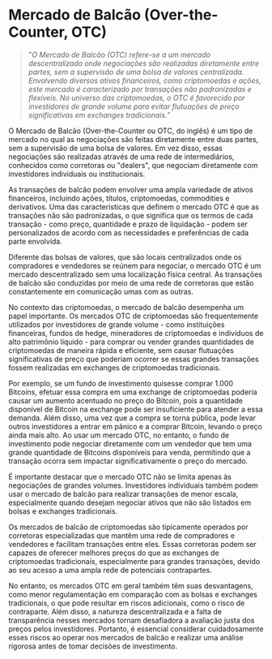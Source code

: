 # Mercado de Balcão (Over-the-Counter, OTC)

>"*O Mercado de Balcão (OTC) refere-se a um mercado descentralizado onde negociações são realizadas diretamente entre partes, sem a supervisão de uma bolsa de valores centralizada. Envolvendo diversos ativos financeiros, como criptomoedas e ações, este mercado é caracterizado por transações não padronizadas e flexíveis. No universo das criptomoedas, o OTC é favorecido por investidores de grande volume para evitar flutuações de preço significativas em exchanges tradicionais.*"

O Mercado de Balcão (Over-the-Counter ou OTC, do inglês) é um tipo de mercado no qual as negociações são feitas diretamente entre duas partes, sem a supervisão de uma bolsa de valores. Em vez disso, essas negociações são realizadas através de uma rede de intermediários, conhecidos como corretoras ou "dealers", que negociam diretamente com investidores individuais ou institucionais.

As transações de balcão podem envolver uma ampla variedade de ativos financeiros, incluindo ações, títulos, criptomoedas, commodities e derivativos. Uma das características que definem o mercado OTC é que as transações não são padronizadas, o que significa que os termos de cada transação - como preço, quantidade e prazo de liquidação - podem ser personalizados de acordo com as necessidades e preferências de cada parte envolvida.

Diferente das bolsas de valores, que são locais centralizados onde os compradores e vendedores se reúnem para negociar, o mercado OTC é um mercado descentralizado sem uma localização física central. As transações de balcão são conduzidas por meio de uma rede de corretoras que estão constantemente em comunicação umas com as outras.

No contexto das criptomoedas, o mercado de balcão desempenha um papel importante. Os mercados OTC de criptomoedas são frequentemente utilizados por investidores de grande volume - como instituições financeiras, fundos de hedge, mineradores de criptomoedas e indivíduos de alto patrimônio líquido - para comprar ou vender grandes quantidades de criptomoedas de maneira rápida e eficiente, sem causar flutuações significativas de preço que poderiam ocorrer se essas grandes transações fossem realizadas em exchanges de criptomoedas tradicionais.

Por exemplo, se um fundo de investimento quisesse comprar 1.000 Bitcoins, efetuar essa compra em uma exchange de criptomoedas poderia causar um aumento acentuado no preço do Bitcoin, pois a quantidade disponível de Bitcoin na exchange pode ser insuficiente para atender a essa demanda. Além disso, uma vez que a compra se torna pública, pode levar outros investidores a entrar em pânico e a comprar Bitcoin, levando o preço ainda mais alto. Ao usar um mercado OTC, no entanto, o fundo de investimento pode negociar diretamente com um vendedor que tem uma grande quantidade de Bitcoins disponíveis para venda, permitindo que a transação ocorra sem impactar significativamente o preço do mercado.

É importante destacar que o mercado OTC não se limita apenas às negociações de grandes volumes. Investidores individuais também podem usar o mercado de balcão para realizar transações de menor escala, especialmente quando desejam negociar ativos que não são listados em bolsas e exchanges tradicionais.

Os mercados de balcão de criptomoedas são tipicamente operados por corretoras especializadas que mantêm uma rede de compradores e vendedores e facilitam transações entre eles. Essas corretoras podem ser capazes de oferecer melhores preços do que as exchanges de criptomoedas tradicionais, especialmente para grandes transações, devido ao seu acesso a uma ampla rede de potenciais contrapartes.

No entanto, os mercados OTC em geral também têm suas desvantagens, como menor regulamentação em comparação com as bolsas e exchanges tradicionais, o que pode resultar em riscos adicionais, como o risco de contraparte. Além disso, a natureza descentralizada e a falta de transparência nesses mercados tornam desafiadora a avaliação justa dos preços pelos investidores. Portanto, é essencial considerar cuidadosamente esses riscos ao operar nos mercados de balcão e realizar uma análise rigorosa antes de tomar decisões de investimento.